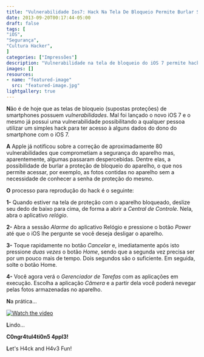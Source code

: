 ```yaml
---
title: "Vulnerabilidade Ios7: Hack Na Tela De Bloqueio Permite Burlar Segurança"
date: 2013-09-20T00:17:44-05:00
draft: false
tags: [
"iOS",
"Segurança",
"Cultura Hacker",
]
categories: ["Impressões"]
description: "Vulnerabilidade na tela de bloqueio do iOS 7 permite hack que burla a segurança."
images: []
resources:
- name: "featured-image"
  src: "featured-image.jpg"
lightgallery: true
---
```

**N**ão é de hoje que as telas de bloqueio (supostas proteções) de smartphones possuem *vulnerabilidades*. Mal foi lançado o novo iOS 7 e o mesmo já possui uma vulnerabilidade possibilitando a qualquer pessoa utilizar um simples hack para ter acesso à alguns dados do dono do smartphone com o iOS 7.

<!--more-->

**A** Apple já notificou sobre a correção de aproximadamente 80 vulnerabilidades que comprometiam a segurança do aparelho mas, aparentemente, algumas passaram despercebidas. Dentre elas, a possibilidade de burlar a proteção de bloqueio do aparelho, o que nos permite acessar, por exemplo, as fotos contidas no aparelho sem a necessidade de conhecer a senha de proteção do mesmo.

**O** processo para reprodução do hack é o seguinte:

**1-** Quando estiver na tela de proteção com o aparelho bloqueado, deslize seu dedo de baixo para cima, de forma a abrir a *Central de Controle*. Nela, abra o aplicativo *relógio*.

**2-** Abra a sessão *Alarme* do aplicativo Relógio e pressione o botão *Power* até que o iOS lhe pergunte se você deseja desligar o aparelho.

**3-** Toque rapidamente no botão *Cancelar* e, imediatamente após isto pressione *duas vezes* o botão *Home*, sendo que a segunda vez precisa ser por um pouco mais de tempo. Dois segundos são o suficiente. Em seguida, solte o botão Home.

**4-** Você agora verá o *Gerenciador de Tarefas* com as aplicações em execução. Escolha a aplicação *Câmera* e a partir dela você poderá nevegar pelas fotos armazenadas no aparelho.

**N**a prática...

[![Watch the video](https://img.youtube.com/vi/nTQUwghvy5Q/default.jpg)](https://www.youtube.com/watch?v=v6h_xcER00c)

**L**indo...

**C0ngr4tul4ti0n5 4ppl3!**

**L**et's H4ck and H4v3 Fun!
